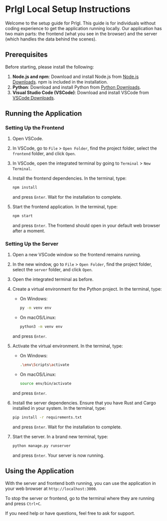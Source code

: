 # Prlgl Local Setup Instructions

Welcome to the setup guide for Prlgl. This guide is for individuals without coding experience to get the application running locally. Our application has two main parts: the frontend (what you see in the browser) and the server (which handles the data behind the scenes).

## Prerequisites

Before starting, please install the following:

1. **Node.js and npm**: Download and install Node.js from [Node.js Downloads](https://nodejs.org/en/download/). npm is included in the installation.
2. **Python**: Download and install Python from [Python Downloads](https://www.python.org/downloads/).
3. **Visual Studio Code (VSCode)**: Download and install VSCode from [VSCode Downloads](https://code.visualstudio.com/download).

## Running the Application

### Setting Up the Frontend

1. Open VSCode.
2. In VSCode, go to `File` > `Open Folder`, find the project folder, select the `frontend` folder, and click `Open`.
3. In VSCode, open the integrated terminal by going to `Terminal` > `New Terminal`.
4. Install the frontend dependencies. In the terminal, type:

    ```sh
    npm install
    ```

    and press `Enter`. Wait for the installation to complete.

5. Start the frontend application. In the terminal, type:

    ```sh
    npm start
    ```

    and press `Enter`. The frontend should open in your default web browser after a moment.

### Setting Up the Server

1. Open a new VSCode window so the frontend remains running.
2. In the new window, go to `File` > `Open Folder`, find the project folder, select the `server` folder, and click `Open`.
3. Open the integrated terminal as before.
4. Create a virtual environment for the Python project. In the terminal, type:

    - On Windows:

        ```sh
        py -m venv env
        ```

    - On macOS/Linux:

        ```sh
        python3 -m venv env
        ```

    and press `Enter`.

5. Activate the virtual environment. In the terminal, type:

    - On Windows:

        ```sh
        .\env\Scripts\activate
        ```

    - On macOS/Linux:

        ```sh
        source env/bin/activate
        ```

    and press `Enter`.

6. Install the server dependencies. Ensure that you have Rust and Cargo installed in your system. In the terminal, type:

    ```sh
    pip install -r requirements.txt
    ```

    and press `Enter`. Wait for the installation to complete.

7. Start the server. In a brand new terminal, type:

    ```sh
    python manage.py runserver
    ```

    and press `Enter`. Your server is now running.

## Using the Application

With the server and frontend both running, you can use the application in your web browser at `http://localhost:3000`.

To stop the server or frontend, go to the terminal where they are running and press `Ctrl+C`.

If you need help or have questions, feel free to ask for support.
